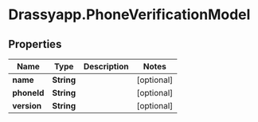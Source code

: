 # Drassyapp.PhoneVerificationModel

## Properties

Name | Type | Description | Notes
------------ | ------------- | ------------- | -------------
**name** | **String** |  | [optional] 
**phoneId** | **String** |  | [optional] 
**version** | **String** |  | [optional] 


